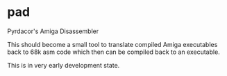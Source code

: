 # pad

Pyrdacor's Amiga Disassembler

This should become a small tool to translate compiled Amiga executables back to 68k asm code which  then can be compiled back to an executable.

This is in very early development state.
